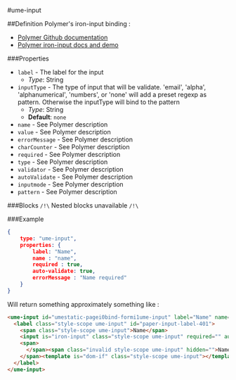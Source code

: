 #ume-input

##Definition
Polymer's iron-input binding :
+ [Polymer Github documentation](https://github.com/PolymerElements/iron-input)
+ [Polymer iron-input docs and demo](https://elements.polymer-project.org/elements/iron-input)

###Properties
+ `label` - The label for the input
  + _Type_: String
+ `inputType` - The type of input that will be validate. 'email', 'alpha', 'alphanumerical', 'numbers', or 'none' will add a preset regexp as pattern. Otherwise the inputType will bind to the pattern
  + _Type_: String
  + __Default__: `none`
+ `name` - See Polymer description
+ `value` - See Polymer description
+ `errorMessage` - See Polymer description
+ `charCounter` - See Polymer description
+ `required` - See Polymer description
+ `type` - See Polymer description
+ `validator` - See Polymer description
+ `autoValidate` - See Polymer description
+ `inputmode` - See Polymer description
+ `pattern` - See Polymer description

###Blocks
`/!\` Nested blocks unavailable `/!\`


###Example
```json
{
    type: "ume-input",
    properties: {
        label: "Name",
        name : "name",
        required : true,
        auto-validate: true,
        errorMessage : "Name required"
    }
}
```
Will return something approximately something like :
```html
<ume-input id="umestatic-pagei0bind-formi1ume-input" label="Name" name="name" error-message="Name required." required="" input-type="alpha" auto-validate="" aria-disabled="false">
  <label class="style-scope ume-input" id="paper-input-label-401">
    <span class="style-scope ume-input">Name</span>
    <input is="iron-input" class="style-scope ume-input" required="" autocomplete="off" placeholder="" autocapitalize="none" autocorrect="off" aria-describedby="" name="name" pattern="[a-zA-Z]*" aria-labelledby="paper-input-label-401">
    <span>
      </span><span class="invalid style-scope ume-input" hidden="">Name required.</span><span>
    </span><template is="dom-if" class="style-scope ume-input"></template>
  </label>
</ume-input>
```